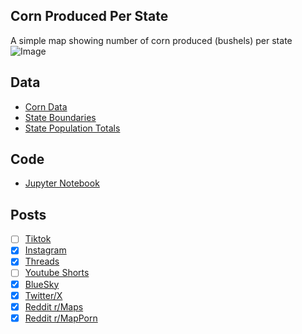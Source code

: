 ## Corn Produced Per State
A simple map showing number of corn produced (bushels) per state
![Image](https://drive.google.com/uc?export=view&id=1kHVFTPBkjtBuckPy2rBTKTYmXh331GPf)

## Data
* [Corn Data](https://usda.library.cornell.edu/concern/publications/k3569432s)
* [State Boundaries](https://www.census.gov/geographies/mapping-files/time-series/geo/carto-boundary-file.html)
* [State Population Totals](https://www.census.gov/data/tables/time-series/demo/popest/2020s-state-total.html)

## Code
* [Jupyter Notebook](FormatData.ipynb)

## Posts
- [ ] [Tiktok]()
- [x] [Instagram](https://www.instagram.com/p/DNUToT5JELG/)
- [x] [Threads](https://www.threads.com/@vinemapper/post/DNUTozepUyd)
- [ ] [Youtube Shorts]()
- [x] [BlueSky](https://bsky.app/profile/vinemapper.bsky.social/post/3lwd7fxqhgs2a)
- [x] [Twitter/X](https://x.com/VineMapper/status/1955806385213726863)
- [x] [Reddit r/Maps](https://www.reddit.com/r/Maps/comments/1mpn4co/corn_production_per_state/)
- [x] [Reddit r/MapPorn](https://www.reddit.com/r/MapPorn/comments/1mpn3lp/corn_production_per_state/)
